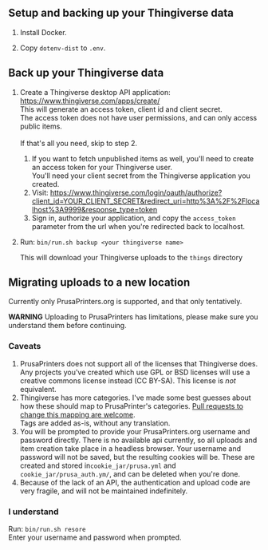 ## Setup and backing up your Thingiverse data
1. Install Docker.

2. Copy `dotenv-dist` to `.env`.

## Back up your Thingiverse data

1. Create a Thingiverse desktop API application: https://www.thingiverse.com/apps/create/  
This will generate an access token, client id and client secret.  
The access token does not have user permissions, and can only access public items.  
<br>If that's all you need, skip to step 2.

    1. If you want to fetch unpublished items as well, you'll need to create an access token for your Thingiverse user.  
    You'll need your client secret from the Thingiverse application you created.
    2. Visit: https://www.thingiverse.com/login/oauth/authorize?client_id=YOUR_CLIENT_SECRET&redirect_uri=http%3A%2F%2Flocalhost%3A9999&response_type=token
    3. Sign in, authorize your application, and copy the `access_token` parameter from the url 
when you're redirected back to localhost.

2. Run: `bin/run.sh backup <your thingiverse name>`

    This will download your Thingiverse uploads to the `things` directory

## Migrating uploads to a new location

Currently only PrusaPrinters.org is supported, and that only tentatively.

**WARNING** Uploading to PrusaPrinters has limitations, 
please make sure you understand them before continuing.

### Caveats
1. PrusaPrinters does not support all of the licenses that Thingiverse does. Any projects
you've created which use GPL or BSD licenses will use a creative commons license instead (CC BY-SA).
This license is _not_ equivalent.
2. Thingiverse has more categories. I've made some best guesses about how these should map to 
PrusaPrinter's categories. [Pull requests to change this mapping are welcome](lib/prusa/uploader.rb).  
Tags are added as-is, without any translation.
3. You will be prompted to provide your PrusaPrinters.org username and password directly. There is no available
api currently, so all uploads and item creation take place in a headless browser. Your username and password
will not be saved, but the resulting cookies will be. These are created and stored in`cookie_jar/prusa.yml` and 
`cookie_jar/prusa_auth.ym/`, and can be deleted when you're done.
4. Because of the lack of an API, the authentication and upload code are very fragile, and
will not be maintained indefinitely.

### I understand
Run: `bin/run.sh resore`  
Enter your username and password when prompted.
